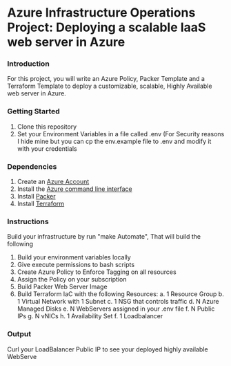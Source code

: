 # Azure Infrastructure Operations Project: Deploying a scalable IaaS web server in Azure

### Introduction
For this project, you will write an Azure Policy, Packer Template and a Terraform Template to deploy a customizable, scalable, Highly Available  web server in Azure.

### Getting Started
1. Clone this repository
2. Set your Environment Variables in a file called .env (For Security reasons I hide mine but you can cp the env.example file to .env and modify it with your credentials

### Dependencies
1. Create an [Azure Account](https://portal.azure.com) 
2. Install the [Azure command line interface](https://docs.microsoft.com/en-us/cli/azure/install-azure-cli?view=azure-cli-latest)
3. Install [Packer](https://www.packer.io/downloads)
4. Install [Terraform](https://www.terraform.io/downloads.html)

### Instructions
Build your infrastructure by run "make Automate", That will build the following
1. Build your environment variables locally 
2. Give execute permissions to bash scripts
3. Create Azure Policy to Enforce Tagging on all resources
4. Assign the Policy on your subscription
5. Build Packer Web Server Image 
6. Build Terraform IaC with the following Resources:
	a. 1 Resource Group
	b. 1 Virtual Network with 1 Subnet
	c. 1 NSG that controls traffic
	d. N Azure Managed Disks
	e. N WebServers assigned in your .env file
	f. N Public IPs
	g. N vNICs
	h. 1 Availability Set
	f. 1 Loadbalancer

### Output
Curl your LoadBalancer Public IP to see your deployed highly available WebServe

